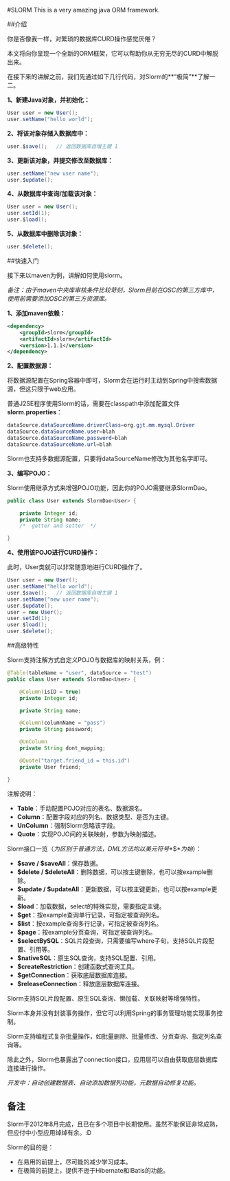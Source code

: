 #SLORM
This is a very amazing java ORM framework.

##介绍

你是否像我一样，对繁琐的数据库CURD操作感觉厌倦？

本文将向你呈现一个全新的ORM框架，它可以帮助你从无穷无尽的CURD中解脱出来。

在接下来的讲解之前，我们先通过如下几行代码，对Slorm的**“极简”**了解一二。

**1、新建Java对象，并初始化：**
```java
User user = new User();
user.setName("hello world");
```
**2、将该对象存储入数据库中：**
```java
user.$save();   // 返回数据库自增主键 1
```
**3、更新该对象，并提交修改至数据库：**
```java
user.setName("new user name");
user.$update();
```
**4、从数据库中查询/加载该对象：**
```java
User user = new User();
user.setId(1);
user.$load();
```
**5、从数据库中删除该对象：**
```java
user.$delete();
```

##快速入门

接下来以maven为例，讲解如何使用slorm。

*备注：由于maven中央库审核条件比较苛刻，Slorm目前在OSC的第三方库中，使用前需要添加OSC的第三方资源库。*

**1、添加maven依赖：**
```xml
<dependency>
    <groupId>slorm</groupId>
    <artifactId>slorm</artifactId>
    <version>1.1.1</version>
</dependency>
```
**2、配置数据源：**

将数据源配置在Spring容器中即可，Slorm会在运行时主动到Spring中搜索数据源，但这只限于web应用。

普通J2SE程序使用Slorm的话，需要在classpath中添加配置文件**slorm.properties**：
```java
dataSource.dataSourceName.driverClass=org.gjt.mm.mysql.Driver
dataSource.dataSourceName.user=blah
dataSource.dataSourceName.password=blah
dataSource.dataSourceName.url=blah
```
Slorm也支持多数据源配置，只要将dataSourceName修改为其他名字即可。

**3、编写POJO：**

Slorm使用继承方式来增强POJO功能，因此你的POJO需要继承SlormDao。
```java
public class User extends SlormDao<User> {

	private Integer id;
	private String name;
    /*  getter and setter  */

}
```

**4、使用该POJO进行CURD操作：**

此时，User类就可以非常随意地进行CURD操作了。

```java
User user = new User();
user.setName("hello world");
user.$save();   // 返回数据库自增主键 1
user.setName("new user name");
user.$update();
user = new User();
user.setId(1);
user.$load();
user.$delete();
```

##高级特性

Slorm支持注解方式自定义POJO与数据库的映射关系，例：

```java
@Table(tableName = "user", dataSource = "test")
public class User extends SlormDao<User> {

	@Column(isID = true)
	private Integer id;

	private String name;

	@Column(columnName = "pass")
	private String password;

	@UnColumn
	private String dont_mapping;

	@Quote("target.friend_id = this.id")
	private User friend;

}
```
注解说明：
* **Table**：手动配置POJO对应的表名、数据源名。
* **Column**：配置字段对应的列名、数据类型、是否为主键。
* **UnColumn**：强制Slorm忽略该字段。
* **Quote**：实现POJO间的关联映射，参数为映射描述。

Slorm接口一览（*为区别于普通方法，DML方法均以美元符号**$**为始*）：
* **$save / $saveAll**：保存数据。
* **$delete / $deleteAll**：删除数据，可以按主键删除，也可以按example删除。
* **$update / $updateAll**：更新数据，可以按主键更新，也可以按example更新。
* **$load**：加载数据，select的特殊实现，需要指定主键。
* **$get**：按example查询单行记录，可指定被查询列名。
* **$list**：按example查询多行记录，可指定被查询列名。
* **$page**：按example分页查询，可指定被查询列名。
* **$selectBySQL**：SQL片段查询，只需要编写where子句，支持SQL片段配置、引用等。
* **$nativeSQL**：原生SQL查询，支持SQL配置、引用。
* **$createRestriction**：创建函数式查询工具。
* **$getConnection**：获取底层数据库连接。
* **$releaseConnection**：释放底层数据库连接。

Slorm支持SQL片段配置、原生SQL查询、懒加载、关联映射等增强特性。

Slorm本身并没有封装事务操作，但它可以利用Spring的事务管理功能实现事务控制。

Slorm支持编程式复杂批量操作，如批量删除、批量修改、分页查询、指定列名查询等。

除此之外，Slorm也暴露出了connection接口，应用层可以自由获取底层数据库连接进行操作。

*开发中：自动创建数据表、自动添加数据列功能，元数据自动修复功能。*

## 备注

Slorm于2012年8月完成，且已在多个项目中长期使用。虽然不能保证非常成熟，但应付中小型应用绰绰有余。:D

Slorm的目的是：
* 在易用的前提上，尽可能的减少学习成本。
* 在极简的前提上，提供不逊于Hibernate和IBatis的功能。